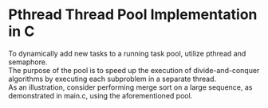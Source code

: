 # Pthread Thread Pool Implementation in C
To dynamically add new tasks to a running task pool, utilize pthread and semaphore.\
The purpose of the pool is to speed up the execution of divide-and-conquer algorithms by executing each subproblem in a separate thread.\
As an illustration, consider performing merge sort on a large sequence, as demonstrated in main.c, using the aforementioned pool.
